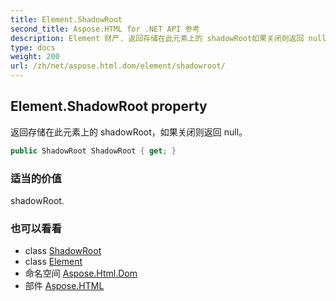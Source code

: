 ```yaml
---
title: Element.ShadowRoot
second_title: Aspose.HTML for .NET API 参考
description: Element 财产. 返回存储在此元素上的 shadowRoot如果关闭则返回 null
type: docs
weight: 200
url: /zh/net/aspose.html.dom/element/shadowroot/
---
```

## Element.ShadowRoot property

返回存储在此元素上的 shadowRoot，如果关闭则返回 null。

```csharp
public ShadowRoot ShadowRoot { get; }
```

### 适当的价值

shadowRoot.

### 也可以看看

* class [ShadowRoot](../../shadowroot/)
* class [Element](../)
* 命名空间 [Aspose.Html.Dom](../../element/)
* 部件 [Aspose.HTML](../../../)


